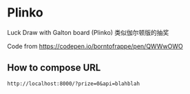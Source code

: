 # Plinko

Luck Draw with Galton board (Plinko) 类似伽尔顿版的抽奖

Code from <https://codepen.io/borntofrappe/pen/QWWwOWO>

## How to compose URL

```
http://localhost:8000/?prize=0&api=blahblah
```
